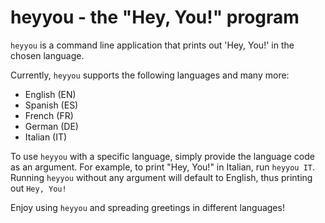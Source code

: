 # heyyou - the "Hey, You!" program

`heyyou` is a command line application that prints out 'Hey, You!' in the chosen language.

Currently, `heyyou` supports the following languages and many more:
- English (EN)
- Spanish (ES)
- French (FR)
- German (DE)
- Italian (IT)

To use `heyyou` with a specific language, simply provide the language code as an argument. For example, to print "Hey, You!" in Italian, run `heyyou IT`.
Running `heyyou` without any argument will default to English, thus printing out `Hey, You!`

Enjoy using `heyyou` and spreading greetings in different languages!
